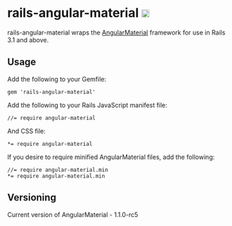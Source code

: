 # rails-angular-material <a href="http://badge.fury.io/rb/rails-angular-material"><img src="https://badge.fury.io/rb/rails-angular-material.svg" alt="Gem Version" height="18"></a>

rails-angular-material wraps the [AngularMaterial](https://material.angularjs.org/) framework for use in Rails 3.1 and above.

## Usage

Add the following to your Gemfile:

    gem 'rails-angular-material'

Add the following to your Rails JavaScript manifest file:

    //= require angular-material

And CSS file:

    *= require angular-material

If you desire to require minified AngularMaterial files, add the following:

    //= require angular-material.min
    *= require angular-material.min

## Versioning

Current version of AngularMaterial - 1.1.0-rc5
